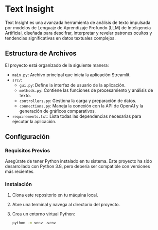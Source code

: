 # Text Insight

Text Insight es una avanzada herramienta de análisis de texto impulsada por modelos de Lenguaje de Aprendizaje Profundo (LLM) de Inteligencia Artificial, diseñada para descifrar, interpretar y revelar patrones ocultos y tendencias significativas en datos textuales complejos.

## Estructura de Archivos

El proyecto está organizado de la siguiente manera:

- `main.py`: Archivo principal que inicia la aplicación Streamlit.
- `src/`:
  - `gui.py`: Define la interfaz de usuario de la aplicación.
  - `methods.py`: Contiene las funciones de procesamiento y análisis de texto.
  - `controllers.py`: Gestiona la carga y preparación de datos.
  - `connections.py`: Maneja la conexión con la API de OpenAI y la generación de gráficos comparativos.
- `requirements.txt`: Lista todas las dependencias necesarias para ejecutar la aplicación.

## Configuración

### Requisitos Previos

Asegúrate de tener Python instalado en tu sistema. Este proyecto ha sido desarrollado con Python 3.8, pero debería ser compatible con versiones más recientes.

### Instalación

1. Clona este repositorio en tu máquina local.
2. Abre una terminal y navega al directorio del proyecto.
3. Crea un entorno virtual Python:
   
   ```bash
   python -m venv .venv
